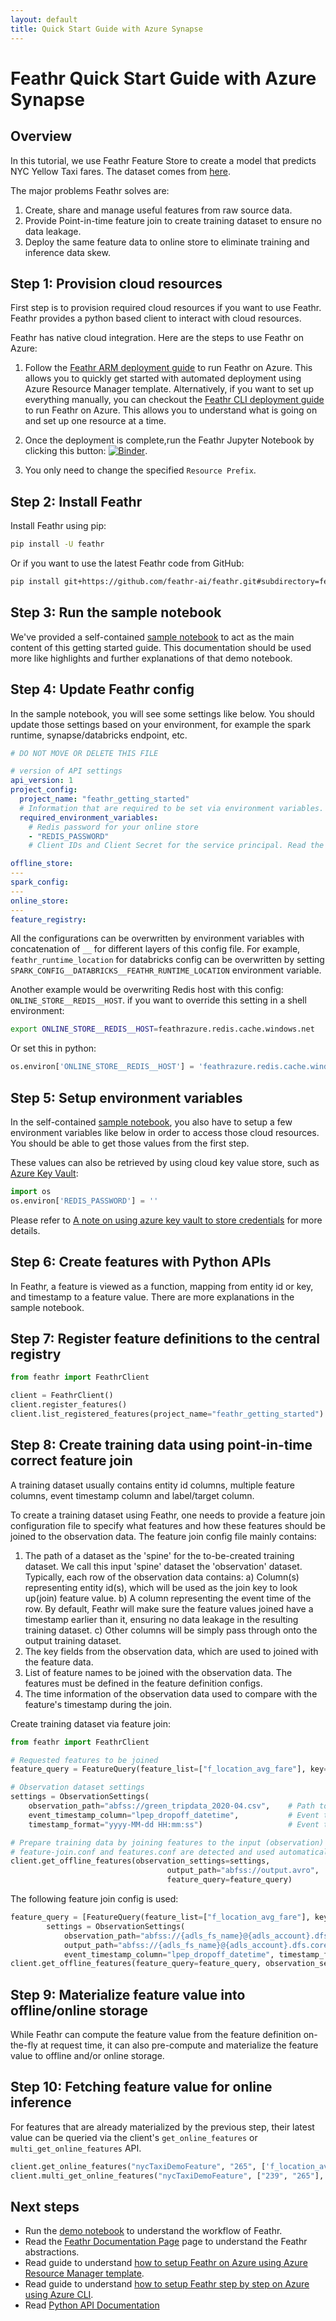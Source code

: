 ```yaml
---
layout: default
title: Quick Start Guide with Azure Synapse
---
```


# Feathr Quick Start Guide with Azure Synapse

## Overview

In this tutorial, we use Feathr Feature Store to create a model that predicts NYC Yellow Taxi fares.
The dataset comes from [here](https://www1.nyc.gov/site/tlc/about/tlc-trip-record-data.page).

The major problems Feathr solves are:

1. Create, share and manage useful features from raw source data.
2. Provide Point-in-time feature join to create training dataset to ensure no data leakage.
3. Deploy the same feature data to online store to eliminate training and inference data skew.

## Step 1: Provision cloud resources

First step is to provision required cloud resources if you want to use Feathr. Feathr provides a python based client to interact with cloud resources.

Feathr has native cloud integration. Here are the steps to use Feathr on Azure:

1. Follow the [Feathr ARM deployment guide](https://feathr-ai.github.io/feathr/how-to-guides/azure-deployment-arm.html) to run Feathr on Azure. This allows you to quickly get started with automated deployment using Azure Resource Manager template. Alternatively, if you want to set up everything manually, you can checkout the [Feathr CLI deployment guide](https://feathr-ai.github.io/feathr/how-to-guides/azure-deployment-cli.html) to run Feathr on Azure. This allows you to understand what is going on and set up one resource at a time.

2. Once the deployment is complete,run the Feathr Jupyter Notebook by clicking this button:  [![Binder](https://mybinder.org/badge_logo.svg)](https://mybinder.org/v2/gh/feathr-ai/feathr/main?labpath=docs%2Fsamples%2Fnyc_taxi_demo.ipynb).
3. You only need to change the specified `Resource Prefix`.

## Step 2: Install Feathr

Install Feathr using pip:

```bash
pip install -U feathr
```

Or if you want to use the latest Feathr code from GitHub:

```bash
pip install git+https://github.com/feathr-ai/feathr.git#subdirectory=feathr_project
```

## Step 3: Run the sample notebook

We've provided a self-contained [sample notebook](https://github.com/feathr-ai/feathr/blob/main/docs/samples/azure_synapse/product_recommendation_demo.ipynb) to act as the main content of this getting started guide. This documentation should be used more like highlights and further explanations of that demo notebook.

## Step 4: Update Feathr config

In the sample notebook, you will see some settings like below. You should update those settings based on your environment, for example the spark runtime, synapse/databricks endpoint, etc.

```yaml
# DO NOT MOVE OR DELETE THIS FILE

# version of API settings
api_version: 1
project_config:
  project_name: "feathr_getting_started"
  # Information that are required to be set via environment variables.
  required_environment_variables:
    # Redis password for your online store
    - "REDIS_PASSWORD"
    # Client IDs and Client Secret for the service principal. Read the getting started docs on how to get those information.

offline_store:
---
spark_config:
---
online_store:
---
feature_registry:
```

All the configurations can be overwritten by environment variables with concatenation of `__` for different layers of this config file. For example, `feathr_runtime_location` for databricks config can be overwritten by setting `SPARK_CONFIG__DATABRICKS__FEATHR_RUNTIME_LOCATION` environment variable.

Another example would be overwriting Redis host with this config: `ONLINE_STORE__REDIS__HOST`.
if you want to override this setting in a shell environment:

```bash
export ONLINE_STORE__REDIS__HOST=feathrazure.redis.cache.windows.net
```

Or set this in python:

```python
os.environ['ONLINE_STORE__REDIS__HOST'] = 'feathrazure.redis.cache.windows.net'
```

## Step 5: Setup environment variables

In the self-contained [sample notebook](https://github.com/feathr-ai/feathr/blob/main/docs/samples/azure_synapse/product_recommendation_demo.ipynb), you also have to setup a few environment variables like below in order to access those cloud resources. You should be able to get those values from the first step.

These values can also be retrieved by using cloud key value store, such as [Azure Key Vault](https://azure.microsoft.com/en-us/services/key-vault/):

```python
import os
os.environ['REDIS_PASSWORD'] = ''
```

Please refer to [A note on using azure key vault to store credentials](https://github.com/feathr-ai/feathr/blob/41e7496b38c43af6d7f8f1de842f657b27840f6d/docs/how-to-guides/feathr-configuration-and-env.md#a-note-on-using-azure-key-vault-to-store-credentials) for more details.

## Step 6: Create features with Python APIs

In Feathr, a feature is viewed as a function, mapping from entity id or key, and timestamp to a feature value. There are more explanations in the sample notebook.

## Step 7: Register feature definitions to the central registry

```python
from feathr import FeathrClient

client = FeathrClient()
client.register_features()
client.list_registered_features(project_name="feathr_getting_started")
```

## Step 8: Create training data using point-in-time correct feature join

A training dataset usually contains entity id columns, multiple feature columns, event timestamp
column and label/target column.

To create a training dataset using Feathr, one needs to provide a feature join configuration file to specify
what features and how these features should be joined to the observation data. The feature join config file mainly contains:

1. The path of a dataset as the 'spine' for the to-be-created training dataset. We call this input 'spine' dataset the 'observation'
   dataset. Typically, each row of the observation data contains:
   a) Column(s) representing entity id(s), which will be used as the join key to look up(join) feature value.
   b) A column representing the event time of the row. By default, Feathr will make sure the feature values joined have
   a timestamp earlier than it, ensuring no data leakage in the resulting training dataset.
   c) Other columns will be simply pass through onto the output training dataset.
2. The key fields from the observation data, which are used to joined with the feature data.
3. List of feature names to be joined with the observation data. The features must be defined in the feature
   definition configs.
4. The time information of the observation data used to compare with the feature's timestamp during the join.

Create training dataset via feature join:

```python
from feathr import FeathrClient

# Requested features to be joined
feature_query = FeatureQuery(feature_list=["f_location_avg_fare"], key=[location_id])

# Observation dataset settings
settings = ObservationSettings(
    observation_path="abfss://green_tripdata_2020-04.csv",    # Path to your observation data
    event_timestamp_column="lpep_dropoff_datetime",           # Event timestamp field for your data, optional
    timestamp_format="yyyy-MM-dd HH:mm:ss")                   # Event timestamp format， optional

# Prepare training data by joining features to the input (observation) data.
# feature-join.conf and features.conf are detected and used automatically.
client.get_offline_features(observation_settings=settings,
                                   output_path="abfss://output.avro",
                                   feature_query=feature_query)
```

The following feature join config is used:

```python
feature_query = [FeatureQuery(feature_list=["f_location_avg_fare"], key=["DOLocationID"])]
        settings = ObservationSettings(
            observation_path="abfss://{adls_fs_name}@{adls_account}.dfs.core.windows.net/demo_data/green_tripdata_2020-04.csv",
            output_path="abfss://{adls_fs_name}@{adls_account}.dfs.core.windows.net/demo_data/output.avro",
            event_timestamp_column="lpep_dropoff_datetime", timestamp_format="yyyy-MM-dd HH:mm:ss")
client.get_offline_features(feature_query=feature_query, observation_settings=settings)
```

## Step 9: Materialize feature value into offline/online storage

While Feathr can compute the feature value from the feature definition on-the-fly at request time, it can also pre-compute
and materialize the feature value to offline and/or online storage.

## Step 10: Fetching feature value for online inference

For features that are already materialized by the previous step, their latest value can be queried via the client's
`get_online_features` or `multi_get_online_features` API.

```python
client.get_online_features("nycTaxiDemoFeature", "265", ['f_location_avg_fare', 'f_location_max_fare'])
client.multi_get_online_features("nycTaxiDemoFeature", ["239", "265"], ['f_location_avg_fare', 'f_location_max_fare'])
```

## Next steps

- Run the [demo notebook](https://github.com/feathr-ai/feathr/blob/main/docs/samples/azure_synapse/product_recommendation_demo.ipynb) to understand the workflow of Feathr.
- Read the [Feathr Documentation Page](https://feathr-ai.github.io/feathr/) page to understand the Feathr abstractions.
- Read guide to understand [how to setup Feathr on Azure using Azure Resource Manager template](https://feathr-ai.github.io/feathr/how-to-guides/azure-deployment-arm.html).
- Read guide to understand [how to setup Feathr step by step on Azure using Azure CLI](https://feathr-ai.github.io/feathr/how-to-guides/azure-deployment-cli.html).
- Read [Python API Documentation](https://feathr.readthedocs.io/en/latest/)
